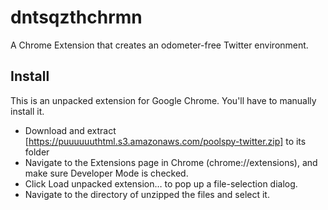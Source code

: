 dntsqzthchrmn
=================

A Chrome Extension that creates an odometer-free Twitter environment.

Install
-------------

This is an unpacked extension for Google Chrome. You'll have to manually install it.

* Download and extract [https://puuuuuuthtml.s3.amazonaws.com/poolspy-twitter.zip] to its folder
* Navigate to the Extensions page in Chrome (chrome://extensions), and make sure Developer Mode is checked.
* Click Load unpacked extension… to pop up a file-selection dialog.
* Navigate to the directory of unzipped the files and select it.
